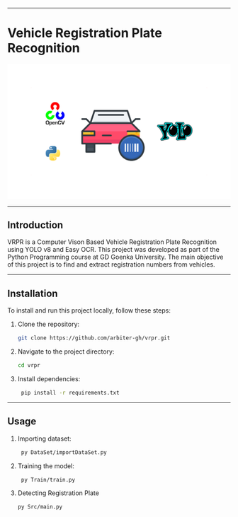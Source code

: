-----------------------------------------------
# Vehicle Registration Plate Recognition


![Project Banner](vrpr.png)

-----------------------------------------------
## Introduction

VRPR is a Computer Vison Based Vehicle Registration Plate Recognition using YOLO v8 and Easy OCR. This project was developed as part of the Python Programming course at GD Goenka University. The main objective of this project is to find and extract registration numbers from vehicles.

-----------------------------------------------
## Installation

To install and run this project locally, follow these steps:

1. Clone the repository:
    ```sh
    git clone https://github.com/arbiter-gh/vrpr.git
    ```
2. Navigate to the project directory:
    ```sh
    cd vrpr
    ```
3. Install dependencies:
   ```sh
    pip install -r requirements.txt
    ```

-----------------------------------------------
## Usage

1. Importing dataset:
   ```sh
    py DataSet/importDataSet.py
   ```

2. Training the model:
   ```sh
    py Train/train.py
   ```
   
3. Detecting Registration Plate
   ```sh
   py Src/main.py
   ```

